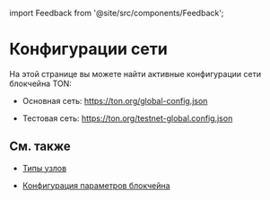 import Feedback from '@site/src/components/Feedback';

# Конфигурации сети

На этой странице вы можете найти активные конфигурации сети блокчейна TON:

- Основная сеть: https://ton.org/global-config.json

- Тестовая сеть: https://ton.org/testnet-global.config.json

## См. также

- [Типы узлов](/v3/documentation/infra/nodes/node-types)

- [Конфигурация параметров блокчейна](/v3/documentation/network/configs/blockchain-configs)
  <Feedback />

